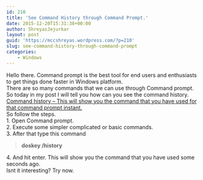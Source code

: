 ```yaml
---
id: 210
title: 'See Command History through Command Prompt.'
date: 2015-12-20T15:31:38+00:00
author: ShreyasJejurkar
layout: post
guid: 'https://mccshreyas.wordpress.com/?p=210'
slug: see-command-history-through-command-prompt
categories:
    - Windows
---
```


Hello there. Command prompt is the best tool for end users and enthusiasts to get things done faster in Windows platform.  
There are so many commands that we can use through Command prompt. So today in my post I will tell you how can you see the command history. <u>Command history – This will show you the command that you have used for that command prompt instant. </u>  
So follow the steps.  
1\. Open Command prompt.  
2\. Execute some simpler complicated or basic commands.  
3\. After that type this command

> **doskey /history**

4\. And hit enter. This will show you the command that you have used some seconds ago.  
Isnt it interesting? Try now.